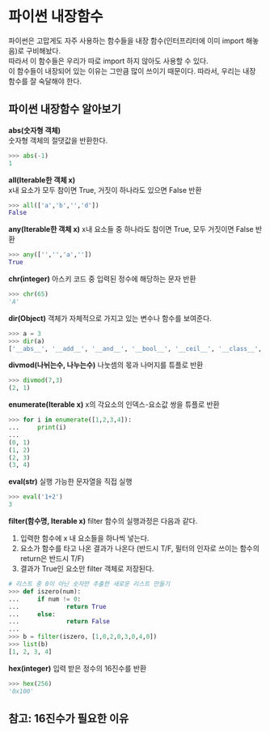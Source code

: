 파이썬 내장함수
===
파이썬은 고맙게도 자주 사용하는 함수들을 내장 함수(인터프리터에 이미 import 해놓음)로 구비해놨다.  
따라서 이 함수들은 우리가 따로 import 하지 않아도 사용할 수 있다.  
이 함수들이 내장되어 있는 이유는 그만큼 많이 쓰이기 때문이다. 따라서, 우리는 내장 함수를 잘 숙달해야 한다.  

파이썬 내장함수 알아보기
---
**abs(숫자형 객체)**  
숫자형 객체의 절댓값을 반환한다.

```python
>>> abs(-1)
1
```

**all(Iterable한 객체 x)**  
x내 요소가 모두 참이면 True, 거짓이 하나라도 있으면 False 반환

```python
>>> all(['a','b','','d'])
False
```

**any(Iterable한 객체 x)**
x내 요소들 중 하나라도 참이면 True, 모두 거짓이면 False 반환

```python
>>> any(['','','a',''])
True
```

**chr(integer)**
아스키 코드 중 입력된 정수에 해당하는 문자 반환 

```python
>>> chr(65)
'A'
```

**dir(Object)**
객체가 자체적으로 가지고 있는 변수나 함수를 보여준다.  

```python
>>> a = 3
>>> dir(a)
['__abs__', '__add__', '__and__', '__bool__', '__ceil__', '__class__', '__delattr__', '__dir__', '__divmod__', '__doc__', '__eq__', '__float__', '__floor__', '__floordiv__', '__format__', '__ge__', '__getattribute__', '__getnewargs__', '__gt__', '__hash__', '__index__', '__init__', '__init_subclass__', '__int__', '__invert__', '__le__', '__lshift__', '__lt__', '__mod__', '__mul__', '__ne__', '__neg__', '__new__', '__or__', '__pos__', '__pow__', '__radd__', '__rand__', '__rdivmod__', '__reduce__', '__reduce_ex__', '__repr__', '__rfloordiv__', '__rlshift__', '__rmod__', '__rmul__', '__ror__', '__round__', '__rpow__', '__rrshift__', '__rshift__', '__rsub__', '__rtruediv__', '__rxor__', '__setattr__', '__sizeof__', '__str__', '__sub__', '__subclasshook__', '__truediv__', '__trunc__', '__xor__', 'as_integer_ratio', 'bit_length', 'conjugate', 'denominator', 'from_bytes', 'imag', 'numerator', 'real', 'to_bytes']
```

**divmod(나뉘는수, 나누는수)**
나눗셈의 몫과 나머지를 튜플로 반환

```python
>>> divmod(7,3)
(2, 1)
```

**enumerate(Iterable x)**
x의 각요소의 인덱스-요소값 쌍을 튜플로 반환

```python
>>> for i in enumerate([1,2,3,4]):
...     print(i)
... 
(0, 1)
(1, 2)
(2, 3)
(3, 4)
```

**eval(str)**
실행 가능한 문자열을 직접 실행

```python
>>> eval('1+2')
3
```

**filter(함수명, Iterable x)**
filter 함수의 실행과정은 다음과 같다.
1. 입력한 함수에 x 내 요소들을 하나씩 넣는다.
2. 요소가 함수를 타고 나온 결과가 나온다 (반드시 T/F, 필터의 인자로 쓰이는 함수의 return은 반드시 T/F)
3. 결과가 True인 요소만 filter 객체로 저장된다.

```python
# 리스트 중 0이 아닌 숫자만 추출한 새로운 리스트 만들기
>>> def iszero(num):
...     if num != 0:
...             return True
...     else:
...             return False
... 
>>> b = filter(iszero, [1,0,2,0,3,0,4,0])
>>> list(b)
[1, 2, 3, 4]
```

**hex(integer)**
입력 받은 정수의 16진수를 반환

```python
>>> hex(256)
'0x100'
```

참고: 16진수가 필요한 이유
--


